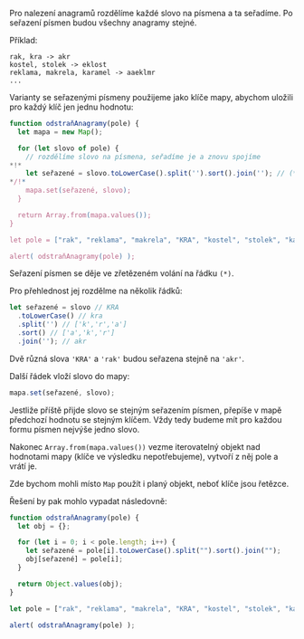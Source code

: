 Pro nalezení anagramů rozdělíme každé slovo na písmena a ta seřadíme. Po seřazení písmen budou všechny anagramy stejné.

Příklad:

```
rak, kra -> akr
kostel, stolek -> eklost
reklama, makrela, karamel -> aaeklmr
...
```

Varianty se seřazenými písmeny použijeme jako klíče mapy, abychom uložili pro každý klíč jen jednu hodnotu:

```js run
function odstraňAnagramy(pole) {
  let mapa = new Map();

  for (let slovo of pole) {
    // rozdělíme slovo na písmena, seřadíme je a znovu spojíme
*!*
    let seřazené = slovo.toLowerCase().split('').sort().join(''); // (*)
*/!*
    mapa.set(seřazené, slovo);
  }

  return Array.from(mapa.values());
}

let pole = ["rak", "reklama", "makrela", "KRA", "kostel", "stolek", "karamel"];

alert( odstraňAnagramy(pole) );
```

Seřazení písmen se děje ve zřetězeném volání na řádku `(*)`.

Pro přehlednost jej rozdělme na několik řádků:

```js
let seřazené = slovo // KRA
  .toLowerCase() // kra
  .split('') // ['k','r','a']
  .sort() // ['a','k','r']
  .join(''); // akr
```

Dvě různá slova `'KRA'` a `'rak'` budou seřazena stejně na `'akr'`.

Další řádek vloží slovo do mapy:

```js
mapa.set(seřazené, slovo);
```

Jestliže příště přijde slovo se stejným seřazením písmen, přepíše v mapě předchozí hodnotu se stejným klíčem. Vždy tedy budeme mít pro každou formu písmen nejvýše jedno slovo.

Nakonec `Array.from(mapa.values())` vezme iterovatelný objekt nad hodnotami mapy (klíče ve výsledku nepotřebujeme), vytvoří z něj pole a vrátí je.

Zde bychom mohli místo `Map` použít i planý objekt, neboť klíče jsou řetězce.

Řešení by pak mohlo vypadat následovně:

```js run demo
function odstraňAnagramy(pole) {
  let obj = {};

  for (let i = 0; i < pole.length; i++) {
    let seřazené = pole[i].toLowerCase().split("").sort().join("");
    obj[seřazené] = pole[i];
  }

  return Object.values(obj);
}

let pole = ["rak", "reklama", "makrela", "KRA", "kostel", "stolek", "karamel"];

alert( odstraňAnagramy(pole) );
```
